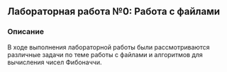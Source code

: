 ## Лабораторная работа №0: Работа с файлами

### Описание

В ходе выполнения лабораторной работы были рассмотриваются различные задачи по теме работы с файлами и алгоритмов для вычисления чисел Фибоначчи.
